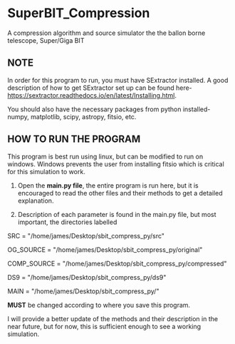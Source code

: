 # SuperBIT_Compression
A compression algorithm and source simulator the the ballon borne telescope, Super/Giga BIT

NOTE
----

In order for this program to run, you must have SExtractor installed. A good description of how to get SExtractor 
set up can be found here- https://sextractor.readthedocs.io/en/latest/Installing.html.

You should also have the necessary packages from python installed- numpy, matplotlib, scipy, astropy, fitsio, etc. 


HOW TO RUN THE PROGRAM
----------------------
This program is best run using linux, but can be modified to run on windows. Windows prevents the user from installing 
fitsio which is critical for this simulation to work.

1) Open the <b>main.py file</b>, the entire program is run here, but it is encouraged to read the other files and their 
methods to get a detailed explanation.

2) Description of each parameter is found in the main.py file, but most important, the directories labelled

  SRC = "/home/james/Desktop/sbit_compress_py/src"
  
  OG_SOURCE = "/home/james/Desktop/sbit_compress_py/original"
  
  COMP_SOURCE = "/home/james/Desktop/sbit_compress_py/compressed"
  
  DS9 = "/home/james/Desktop/sbit_compress_py/ds9"
  
  MAIN = "/home/james/Desktop/sbit_compress_py/"
  
  <b>MUST</b> be changed according to where you save this program.
  
I will provide a better update of the methods and their description in the near future, but for now, this is sufficient 
enough to see a working simulation.
